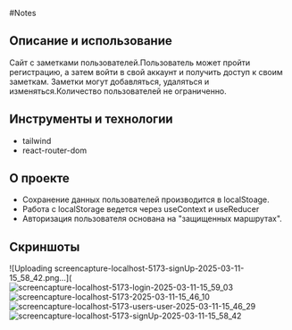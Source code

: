 #Notes

## Описание и использование
Сайт с заметками пользователей.Пользователь может пройти регистрацию, а затем войти в свой аккаунт и получить доступ к своим заметкам. Заметки могут добавляться, удаляться и изменяться.Количество пользователей не ограниченно.

## Инструменты и технологии
- tailwind
- react-router-dom

## О проекте
- Сохранение данных пользователей производится в localStoage.
- Работа с localStorage ведется через useContext и useReducer
- Авторизация пользователя основана на "защищенных маршрутах".

## Скриншоты

![Uploading screencapture-localhost-5173-signUp-2025-03-11-15_58_42.png…](![screencapture-localhost-5173-login-2025-03-11-15_59_03](https://github.com/user-attachments/assets/09bb2dba-95c2-4519-ae26-a5920d919c63)
![screencapture-localhost-5173-2025-03-11-15_46_10](https://github.com/user-attachments/assets/7b9596e5-dbf7-4644-bc5f-b90bd7b87923)
![screencapture-localhost-5173-users-user-2025-03-11-15_46_29](https://github.com/user-attachments/assets/a7d02417-f0ee-45a3-a8c1-d1b01b8338af)
![screencapture-localhost-5173-signUp-2025-03-11-15_58_42](https://github.com/user-attachments/assets/e607cd2b-8b95-40c7-9663-0ea0ca9a846a)
